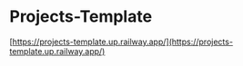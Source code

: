 # Projects-Template

[https://projects-template.up.railway.app/](https://projects-template.up.railway.app/)
